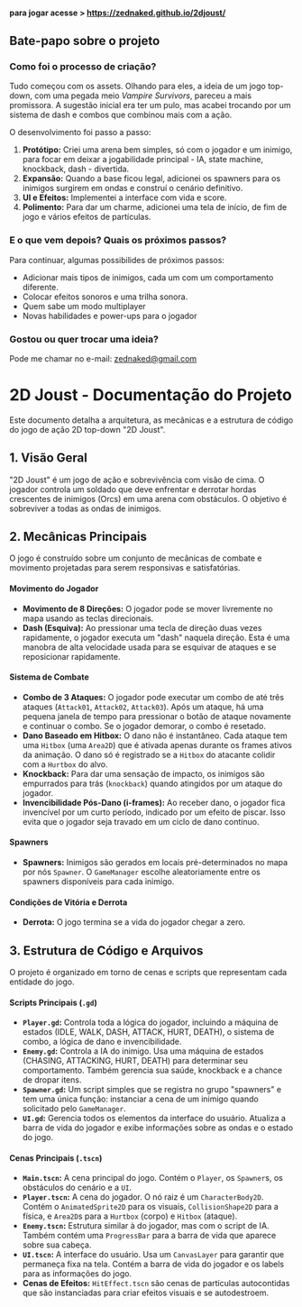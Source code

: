 #### para jogar acesse > https://zednaked.github.io/2djoust/


## Bate-papo sobre o projeto

### Como foi o processo de criação?

Tudo começou com os assets. Olhando para eles, a ideia de um jogo top-down, com uma pegada meio *Vampire Survivors*, pareceu a mais promissora. A sugestão inicial era ter um pulo, mas acabei trocando por um sistema de dash e combos que combinou mais com a ação.

O desenvolvimento foi passo a passo:
1.  **Protótipo:** Criei uma arena bem simples, só com o jogador e um inimigo, para focar em deixar a jogabilidade principal - IA, state machine, knockback, dash - divertida.
2.  **Expansão:** Quando a base ficou legal, adicionei os spawners para os inimigos surgirem em ondas e construí o cenário definitivo.
3.  **UI e Efeitos:** Implementei a interface com vida e score.
4.  **Polimento:** Para dar um charme, adicionei uma tela de início, de fim de jogo e vários efeitos de partículas.

### E o que vem depois? Quais os próximos passos?

Para continuar, algumas possibilides de próximos passos:
- Adicionar mais tipos de inimigos, cada um com um comportamento diferente.
- Colocar efeitos sonoros e uma trilha sonora.
- Quem sabe um modo multiplayer
- Novas habilidades e power-ups para o jogador

### Gostou ou quer trocar uma ideia?

Pode me chamar no e-mail: zednaked@gmail.com 


# 2D Joust - Documentação do Projeto

Este documento detalha a arquitetura, as mecânicas e a estrutura de código do jogo de ação 2D top-down "2D Joust".

## 1. Visão Geral

"2D Joust" é um jogo de ação e sobrevivência com visão de cima. O jogador controla um soldado que deve enfrentar e derrotar hordas crescentes de inimigos (Orcs) em uma arena com obstáculos. O objetivo é sobreviver a todas as ondas de inimigos.

## 2. Mecânicas Principais

O jogo é construído sobre um conjunto de mecânicas de combate e movimento projetadas para serem responsivas e satisfatórias.

#### Movimento do Jogador
- **Movimento de 8 Direções:** O jogador pode se mover livremente no mapa usando as teclas direcionais.
- **Dash (Esquiva):** Ao pressionar uma tecla de direção duas vezes rapidamente, o jogador executa um "dash" naquela direção. Esta é uma manobra de alta velocidade usada para se esquivar de ataques e se reposicionar rapidamente.

#### Sistema de Combate
- **Combo de 3 Ataques:** O jogador pode executar um combo de até três ataques (`Attack01`, `Attack02`, `Attack03`). Após um ataque, há uma pequena janela de tempo para pressionar o botão de ataque novamente e continuar o combo. Se o jogador demorar, o combo é resetado.
- **Dano Baseado em Hitbox:** O dano não é instantâneo. Cada ataque tem uma `Hitbox` (uma `Area2D`) que é ativada apenas durante os frames ativos da animação. O dano só é registrado se a `Hitbox` do atacante colidir com a `Hurtbox` do alvo.
- **Knockback:** Para dar uma sensação de impacto, os inimigos são empurrados para trás (`knockback`) quando atingidos por um ataque do jogador.
- **Invencibilidade Pós-Dano (i-frames):** Ao receber dano, o jogador fica invencível por um curto período, indicado por um efeito de piscar. Isso evita que o jogador seja travado em um ciclo de dano contínuo.

#### Spawners
- **Spawners:** Inimigos são gerados em locais pré-determinados no mapa por nós `Spawner`. O `GameManager` escolhe aleatoriamente entre os spawners disponíveis para cada inimigo.

#### Condições de Vitória e Derrota
- **Derrota:** O jogo termina se a vida do jogador chegar a zero.


## 3. Estrutura de Código e Arquivos

O projeto é organizado em torno de cenas e scripts que representam cada entidade do jogo.

#### Scripts Principais (`.gd`)
- **`Player.gd`:** Controla toda a lógica do jogador, incluindo a máquina de estados (IDLE, WALK, DASH, ATTACK, HURT, DEATH), o sistema de combo, a lógica de dano e invencibilidade.
- **`Enemy.gd`:** Controla a IA do inimigo. Usa uma máquina de estados (CHASING, ATTACKING, HURT, DEATH) para determinar seu comportamento. Também gerencia sua saúde, knockback e a chance de dropar itens.
- **`Spawner.gd`:** Um script simples que se registra no grupo "spawners" e tem uma única função: instanciar a cena de um inimigo quando solicitado pelo `GameManager`.
- **`UI.gd`:** Gerencia todos os elementos da interface do usuário. Atualiza a barra de vida do jogador e exibe informações sobre as ondas e o estado do jogo.

#### Cenas Principais (`.tscn`)
- **`Main.tscn`:** A cena principal do jogo. Contém o `Player`, os `Spawner`s, os obstáculos do cenário e a `UI`. 
- **`Player.tscn`:** A cena do jogador. O nó raiz é um `CharacterBody2D`. Contém o `AnimatedSprite2D` para os visuais, `CollisionShape2D` para a física, e `Area2D`s para a `Hurtbox` (corpo) e `Hitbox` (ataque).
- **`Enemy.tscn`:** Estrutura similar à do jogador, mas com o script de IA. Também contém uma `ProgressBar` para a barra de vida que aparece sobre sua cabeça.
- **`UI.tscn`:** A interface do usuário. Usa um `CanvasLayer` para garantir que permaneça fixa na tela. Contém a barra de vida do jogador e os labels para as informações do jogo.
- **Cenas de Efeitos:** `HitEffect.tscn` são cenas de partículas autocontidas que são instanciadas para criar efeitos visuais e se autodestroem.
